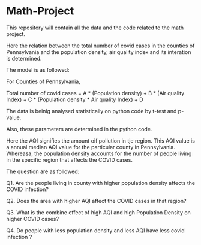 # Math-Project
This repository will contain all the data and the code related to the math project.

Here the relation between the total number of covid cases in the counties of Pennsylvania and  the population density, air quality index and its interation is determined.

The model is as followed:

For Counties of Pennsylvania,

Total number of covid cases = A * (Population density) + B * (Air quality Index) + C * (Population density * Air quality Index) + D

The data is beinig analysed statistically on python code by t-test and p-value.

Also, these parameters are determined in the python code.

Here the AQI signifies the amount oif pollution in tje region. This AQI value is a annual median AQI value for the particular county in Pennsylvania.
Whereasa, the population density accounts for the number of people living in the specific region that affects the COVID cases.

The question are as followed:

Q1. Are the people living in county with higher population density affects the COVID infection?

Q2. Does the area with higher AQI affect the COVID cases in that region?

Q3. What is the combine effect of high AQI and high Population Density on higher COVID cases?

Q4. Do people with less population density and less AQI have less covid infection ?



